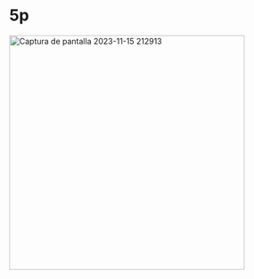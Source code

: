 # 5p
<img width="422" alt="Captura de pantalla 2023-11-15 212913" src="https://github.com/jrzinohe/5p/assets/150485228/d79cc959-08e5-43ba-8726-b86112d9d3fa">
